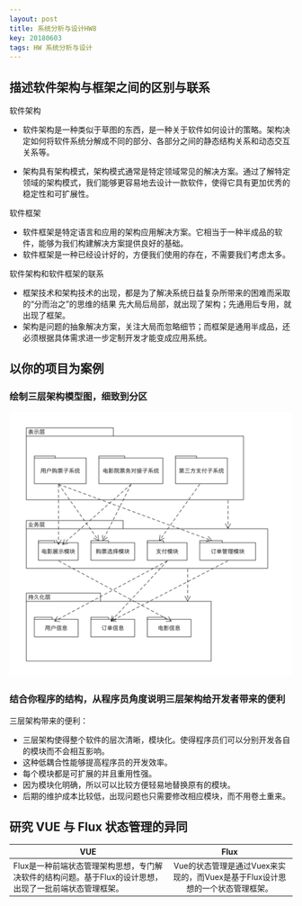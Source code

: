 ```yaml
---
layout: post
title: 系统分析与设计HW8
key: 20180603
tags: HW 系统分析与设计
---
```

## 描述软件架构与框架之间的区别与联系
软件架构

- 软件架构是一种类似于草图的东西，是一种关于软件如何设计的策略。架构决定如何将软件系统分解成不同的部分、各部分之间的静态结构关系和动态交互关系等。

- 架构具有架构模式，架构模式通常是特定领域常见的解决方案。通过了解特定领域的架构模式，我们能够更容易地去设计一款软件，使得它具有更加优秀的稳定性和可扩展性。

软件框架

- 软件框架是特定语言和应用的架构应用解决方案。它相当于一种半成品的软件，能够为我们构建解决方案提供良好的基础。
- 软件框架是一种已经设计好的，方便我们使用的存在，不需要我们考虑太多。

软件架构和软件框架的联系

- 框架技术和架构技术的出现，都是为了解决系统日益复杂所带来的困难而采取的“分而治之”的思维的结果 先大局后局部，就出现了架构；先通用后专用，就出现了框架。
- 架构是问题的抽象解决方案，关注大局而忽略细节；而框架是通用半成品，还必须根据具体需求进一步定制开发才能变成应用系统。

## 以你的项目为案例
### 绘制三层架构模型图，细致到分区
![image](https://github.com/JackyLrd/JackyLrd.github.io/raw/master/_posts/hw8_1.png)
### 结合你程序的结构，从程序员角度说明三层架构给开发者带来的便利
三层架构带来的便利：
- 三层架构使得整个软件的层次清晰，模块化。使得程序员们可以分别开发各自的模块而不会相互影响。
- 这种低耦合性能够提高程序员的开发效率。
- 每个模块都是可扩展的并且重用性强。
- 因为模块化明确，所以可以比较方便轻易地替换原有的模块。
- 后期的维护成本比较低，出现问题也只需要修改相应模块，而不用卷土重来。

## 研究 VUE 与 Flux 状态管理的异同
VUE|Flux
---|:-:|
Flux是一种前端状态管理架构思想，专门解决软件的结构问题。基于Flux的设计思想，出现了一批前端状态管理框架。|Vue的状态管理是通过Vuex来实现的，而Vuex是基于Flux设计思想的一个状态管理框架。